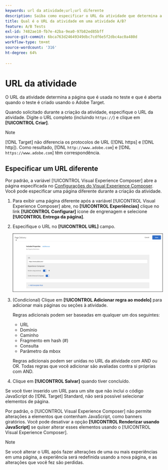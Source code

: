 ```yaml
---
keywords: url da atividade;url;url diferente
description: Saiba como especificar o URL da atividade que determina a página que é usada no teste e que é aberta quando o teste é criado usando [!DNL Adobe Target].
title: Qual é o URL da atividade em uma atividade A/B?
feature: A/B Tests
exl-id: 7482ae10-fb7e-42ba-9ea0-97b82ed85bff
source-git-commit: 6bca763d24649349dbc7cdf6e5f2dbc4ac0a480d
workflow-type: tm+mt
source-wordcount: '316'
ht-degree: 64%

---
```


# URL da atividade

O URL da atividade determina a página que é usada no teste e que é aberta quando o teste é criado usando o Adobe Target.

Quando solicitado durante a criação da atividade, especifique o URL da atividade. Digite o URL completo (incluindo `https://`) e clique em **[!UICONTROL Criar]**.

>[!NOTE]
>
>[!DNL Target] não diferencia os protocolos de URL ([!DNL https] e [!DNL http]). Como resultado, [!DNL `http://www.adobe.com`] e [!DNL `https://www.adobe.com`] têm correspondência.

## Especificar um URL diferente

Por padrão, a variável [!UICONTROL Visual Experience Composer] abre a página especificada no [Configurações do Visual Experience Composer](/help/main/administrating-target/visual-experience-composer-set-up.md). Você pode especificar uma página diferente durante a criação da atividade.

1. Para exibir uma página diferente após a variável [!UICONTROL Visual Experience Composer] abre, no **[!UICONTROL Experiências]** clique no link **[!UICONTROL Configurar]** ícone de engrenagem e selecione **[!UICONTROL Entrega da página]**.

1. Especifique o URL no **[!UICONTROL URL]** campo.

   ![Caixa de diálogo Entrega de página](/help/main/c-activities/t-test-ab/t-test-create-ab/assets/url-config-new.png)

1. (Condicional) Clique em **[!UICONTROL Adicionar regra ao modelo]** para adicionar mais páginas ou seções à atividade.

   Regras adicionais podem ser baseadas em qualquer um dos seguintes:

   * URL
   * Domínio
   * Caminho
   * Fragmento em hash (#)
   * Consulta
   * Parâmetro da mbox

   Regras adicionais podem ser unidas no URL da atividade com AND ou OR. Todas regras que você adicionar são avaliadas contra si próprias com AND.

1. Clique em **[!UICONTROL Salvar]** quando tiver concluído.

Se você tiver inserido um URL para um site que não inclui o código JavaScript do [!DNL Target] Standard, não será possível selecionar elementos de página.

Por padrão, o [!UICONTROL Visual Experience Composer] não permite alterações a elementos que contenham JavaScript, como banners giratórios. Você pode desativar a opção **[!UICONTROL Renderizar usando JavaScript]** se quiser alterar esses elementos usando o [!UICONTROL Visual Experience Composer].

>[!NOTE]
>
>Se você alterar o URL após fazer alterações de uma ou mais experiências em uma página, a experiência será redefinida usando a nova página, e as alterações que você fez são perdidas.
